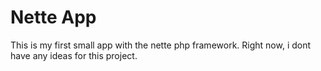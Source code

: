 # Nette App

This is my first small app with the nette php framework. Right now, i dont have any ideas for this project.